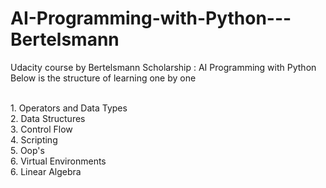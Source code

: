 # AI-Programming-with-Python---Bertelsmann

Udacity course by Bertelsmann  Scholarship : AI Programming with Python
<br>
Below is the structure of learning one by one 
<br>


<br>
1. Operators and Data Types
<br>
2. Data Structures
<br>
3. Control Flow
<br>
4. Scripting
<br>
5. Oop's
<br>
6. Virtual Environments
<br>
6. Linear Algebra
<br>
